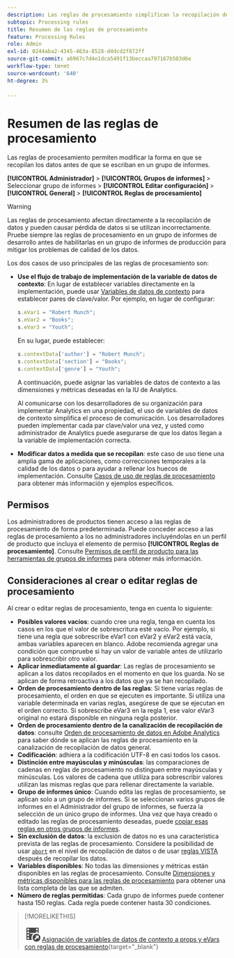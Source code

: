 ```yaml
---
description: Las reglas de procesamiento simplifican la recopilación de datos y administran el contenido a medida que se envía a los informes.
subtopic: Processing rules
title: Resumen de las reglas de procesamiento
feature: Processing Rules
role: Admin
exl-id: 0244aba2-4345-463a-8528-d4dcd2f872ff
source-git-commit: a6967c7d4e1dca5491f13beccaa797167b503d6e
workflow-type: tm+mt
source-wordcount: '640'
ht-degree: 3%

---
```


# Resumen de las reglas de procesamiento

Las reglas de procesamiento permiten modificar la forma en que se recopilan los datos antes de que se escriban en un grupo de informes.

**[!UICONTROL Administrador]** > **[!UICONTROL Grupos de informes]** > Seleccionar grupo de informes > **[!UICONTROL Editar configuración]** > **[!UICONTROL General]** > **[!UICONTROL Reglas de procesamiento]**

>[!WARNING]
>
>Las reglas de procesamiento afectan directamente a la recopilación de datos y pueden causar pérdida de datos si se utilizan incorrectamente. Pruebe siempre las reglas de procesamiento en un grupo de informes de desarrollo antes de habilitarlas en un grupo de informes de producción para mitigar los problemas de calidad de los datos.

Los dos casos de uso principales de las reglas de procesamiento son:

* **Use el flujo de trabajo de implementación de la variable de datos de contexto**: En lugar de establecer variables directamente en la implementación, puede usar [Variables de datos de contexto](/help/implement/vars/page-vars/contextdata.md) para establecer pares de clave/valor. Por ejemplo, en lugar de configurar:

  ```js
  s.eVar1 = "Robert Munch";
  s.eVar2 = "Books";
  s.eVar3 = "Youth";
  ```

  En su lugar, puede establecer:

  ```js
  s.contextData['author'] = "Robert Munch";
  s.contextData['section'] = "Books";
  s.contextData['genre'] = "Youth";
  ```

  A continuación, puede asignar las variables de datos de contexto a las dimensiones y métricas deseadas en la IU de Analytics.

  Al comunicarse con los desarrolladores de su organización para implementar Analytics en una propiedad, el uso de variables de datos de contexto simplifica el proceso de comunicación. Los desarrolladores pueden implementar cada par clave/valor una vez, y usted como administrador de Analytics puede asegurarse de que los datos llegan a la variable de implementación correcta.

* **Modificar datos a medida que se recopilan**: este caso de uso tiene una amplia gama de aplicaciones, como correcciones temporales a la calidad de los datos o para ayudar a rellenar los huecos de implementación. Consulte [Casos de uso de reglas de procesamiento](pr-use-cases.md) para obtener más información y ejemplos específicos.

## Permisos

Los administradores de productos tienen acceso a las reglas de procesamiento de forma predeterminada. Puede conceder acceso a las reglas de procesamiento a los no administradores incluyéndolas en un perfil de producto que incluya el elemento de permiso **[!UICONTROL Reglas de procesamiento]**. Consulte [Permisos de perfil de producto para las herramientas de grupos de informes](/help/admin/admin-console/permissions/report-suite-tools.md) para obtener más información.

## Consideraciones al crear o editar reglas de procesamiento

Al crear o editar reglas de procesamiento, tenga en cuenta lo siguiente:

* **Posibles valores vacíos**: cuando cree una regla, tenga en cuenta los casos en los que el valor de sobrescritura esté vacío. Por ejemplo, si tiene una regla que sobrescribe eVar1 con eVar2 y eVar2 está vacía, ambas variables aparecen en blanco. Adobe recomienda agregar una condición que compruebe si hay un valor de variable antes de utilizarlo para sobrescribir otro valor.
* **Aplicar inmediatamente al guardar**: Las reglas de procesamiento se aplican a los datos recopilados en el momento en que los guarda. No se aplican de forma retroactiva a los datos que ya se han recopilado.
* **Orden de procesamiento dentro de las reglas**: Si tiene varias reglas de procesamiento, el orden en que se ejecuten es importante. Si utiliza una variable determinada en varias reglas, asegúrese de que se ejecutan en el orden correcto. Si sobrescribe eVar3 en la regla 1, ese valor eVar3 original no estará disponible en ninguna regla posterior.
* **Orden de procesamiento dentro de la canalización de recopilación de datos**: consulte [Orden de procesamiento de datos en Adobe Analytics](/help/technotes/processing-order.md) para saber dónde se aplican las reglas de procesamiento en la canalización de recopilación de datos general.
* **Codificación**: adhiera a la codificación UTF-8 en casi todos los casos.
* **Distinción entre mayúsculas y minúsculas**: las comparaciones de cadenas en reglas de procesamiento no distinguen entre mayúsculas y minúsculas. Los valores de cadena que utiliza para sobrescribir valores utilizan las mismas reglas que para rellenar directamente la variable.
* **Grupo de informes único**: Cuando edita las reglas de procesamiento, se aplican solo a un grupo de informes. Si se seleccionan varios grupos de informes en el Administrador del grupo de informes, se fuerza la selección de un único grupo de informes. Una vez que haya creado o editado las reglas de procesamiento deseadas, puede [copiar esas reglas en otros grupos de informes](pr-copy.md).
* **Sin exclusión de datos**: la exclusión de datos no es una característica prevista de las reglas de procesamiento. Considere la posibilidad de usar [`abort`](/help/implement/vars/config-vars/abort.md) en el nivel de recopilación de datos o de usar [reglas VISTA](/help/technotes/vista.md) después de recopilar los datos.
* **Variables disponibles**: No todas las dimensiones y métricas están disponibles en las reglas de procesamiento. Consulte [Dimensiones y métricas disponibles para las reglas de procesamiento](pr-variables.md) para obtener una lista completa de las que se admiten.
* **Número de reglas permitidas**: Cada grupo de informes puede contener hasta 150 reglas. Cada regla puede contener hasta 30 condiciones.

>[!MORELIKETHIS]
>
>![VideoCheckedOut](/help/assets/icons/VideoCheckedOut.svg) [Asignación de variables de datos de contexto a props y eVars con reglas de procesamiento](https://experienceleague.adobe.com/es/docs/analytics-learn/tutorials/implementation/implementation-basics/map-contextdata-variables-into-props-and-evars-with-processing-rules){target="_blank"}
